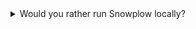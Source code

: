 <details>
  <summary>Would you rather run Snowplow locally?</summary>
  <p>🎉 We like the way you think! 😉</p>
  <form name="pocket-edition" method="POST" action="#" data-netlify="true">
    <p>
      Could you tell us more about what you have in mind?<br/>
      <textarea name="use-case" rows="4" cols="50" placeholder="I’d like to..."></textarea>
    </p>
    <p>
      Can we contact you for further discussion?<br/>
      <input type="text" name="name" placeholder="Your name" /><br/>
      <input type="email" name="email" placeholder="Your email" />
    </p>
    <input type="hidden" name="form-name" value="pocket-edition" />
    <button type="submit">Share</button>
  </form>
</details>
